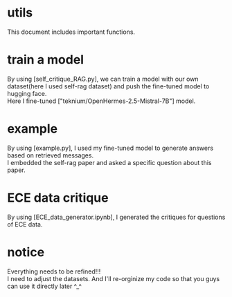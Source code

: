 # utils
This document includes important functions.

# train a model
By using [self_critique_RAG.py], we can train a model with our own dataset(here I used self-rag dataset) and push the fine-tuned model to hugging face.\
Here I fine-tuned ["teknium/OpenHermes-2.5-Mistral-7B"] model.

# example
By using [example.py], I used my fine-tuned model to generate answers based on retrieved messages.\
I embedded the self-rag paper and asked a specific question about this paper.

# ECE data critique
By using [ECE_data_generator.ipynb], I generated the critiques for questions of ECE data.

# notice
Everything needs to be refined!!!\
I need to adjust the datasets. And I'll re-orginize my code so that you guys can use it directly later ^_^
